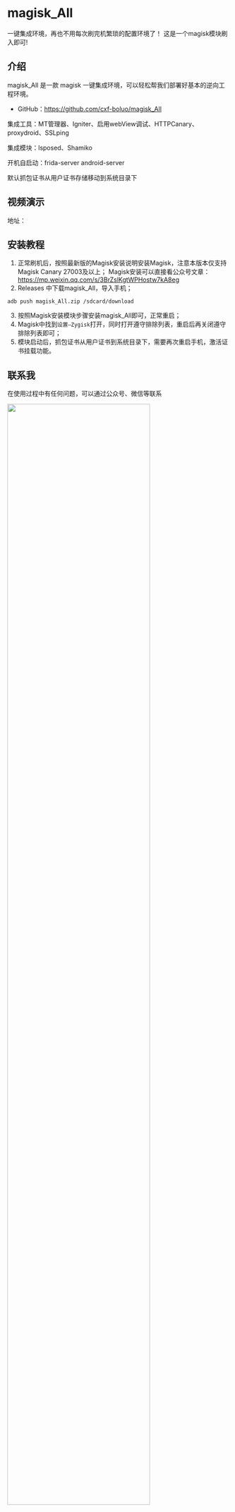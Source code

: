 # magisk_All
一键集成环境，再也不用每次刷完机繁琐的配置环境了！
这是一个magisk模块刷入即可!

## 介绍

magisk_All 是一款 magisk 一键集成环境，可以轻松帮我们部署好基本的逆向工程环境。

- GitHub：https://github.com/cxf-boluo/magisk_All

 集成工具：MT管理器、Igniter、启用webView调试、HTTPCanary、proxydroid、SSLping
 
 集成模块：lsposed、Shamiko
 
 开机自启动：frida-server  android-server
 
 默认抓包证书从用户证书存储移动到系统目录下

## 视频演示
地址：


## 安装教程

1. 正常刷机后，按照最新版的Magisk安装说明安装Magisk，注意本版本仅支持 Magisk Canary 27003及以上；
Magisk安装可以直接看公众号文章：https://mp.weixin.qq.com/s/3BrZslKgtWPHostw7kA8eg
2. Releases 中下载magisk_All，导入手机；
```
adb push magisk_All.zip /sdcard/download
```
3. 按照Magisk安装模块步骤安装magisk_All即可，正常重启；
4. Magisk中找到`设置—Zygisk`打开，同时打开遵守排除列表，重启后再关闭遵守排除列表即可；
5. 模块启动后，抓包证书从用户证书到系统目录下，需要再次重启手机，激活证书挂载功能。


## 联系我

在使用过程中有任何问题，可以通过公众号、微信等联系




<img src="https://user-images.githubusercontent.com/86091961/177965978-e2999674-7752-4c8e-84c4-6f11ddbaa838.png" width=80%   />


## Licenses
本工具禁止进行未授权商业用途，禁止二次开发后进行未授权商业用途。

本工具仅面向合法授权的企业安全建设行为，在使用本工具进行检测时，您应确保该行为符合当地的法律法规，并且已经取得了足够的授权。

如您在使用本工具的过程中存在任何非法行为，您需自行承担相应后果，我们将不承担任何法律及连带责任。

在使用本工具前，请您务必审慎阅读、充分理解各条款内容，限制、免责条款或者其他涉及您重大权益的条款可能会以加粗、加下划线等形式提示您重点注意。

除非您已充分阅读、完全理解并接受本协议所有条款，否则，请您不要使用本工具。您的使用行为或者您以其他任何明示或者默示方式表示接受本协议的，即视为您已阅读并同意本协议的约束。


